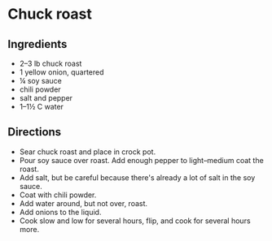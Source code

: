 # Chuck roast

## Ingredients
- 2&ndash;3 lb chuck roast
- 1 yellow onion, quartered
- &frac14; soy sauce
- chili powder
- salt and pepper
- 1&ndash;1&frac12; C water

## Directions
- Sear chuck roast and place in crock pot.
- Pour soy sauce over roast. Add enough pepper to light&ndash;medium coat the roast.
- Add salt, but be careful because there's already a lot of salt in the soy sauce.
- Coat with chili powder.
- Add water around, but not over, roast.
- Add onions to the liquid.
- Cook slow and low for several hours, flip, and cook for several hours more.
